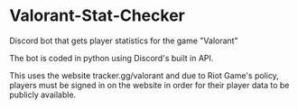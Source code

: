 # Valorant-Stat-Checker
Discord bot that gets player statistics for the game "Valorant"

The bot is coded in python using Discord's built in API.

This uses the website tracker.gg/valorant and due to Riot Game's policy, players must be signed in on the website in order for their player data to be publicly available.
